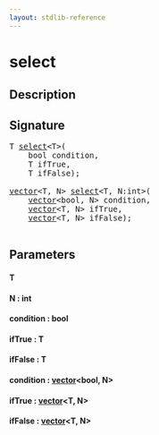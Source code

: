 ```yaml
---
layout: stdlib-reference
---
```


# select

## Description





## Signature 

<pre>
T <a href="/stdlib-reference/global-decls/select">select</a>&lt;T&gt;(
    <span class="code_keyword">bool</span> <span class='code_param'>condition</span>,
    T <span class='code_param'>ifTrue</span>,
    T <span class='code_param'>ifFalse</span>);

<a href="/stdlib-reference/types/vector/index" class="code_type">vector</a>&lt;T, N&gt; <a href="/stdlib-reference/global-decls/select">select</a>&lt;T, N:<span class="code_keyword">int</span>&gt;(
    <a href="/stdlib-reference/types/vector/index" class="code_type">vector</a>&lt;<span class="code_keyword">bool</span>, N&gt; <span class='code_param'>condition</span>,
    <a href="/stdlib-reference/types/vector/index" class="code_type">vector</a>&lt;T, N&gt; <span class='code_param'>ifTrue</span>,
    <a href="/stdlib-reference/types/vector/index" class="code_type">vector</a>&lt;T, N&gt; <span class='code_param'>ifFalse</span>);

</pre>

## Parameters

#### T
#### N  : int
#### condition  : bool
#### ifTrue  : T
#### ifFalse  : T
#### condition  : [vector](/stdlib-reference/types/vector/index)\<bool, N\>
#### ifTrue  : [vector](/stdlib-reference/types/vector/index)\<T, N\>
#### ifFalse  : [vector](/stdlib-reference/types/vector/index)\<T, N\>

